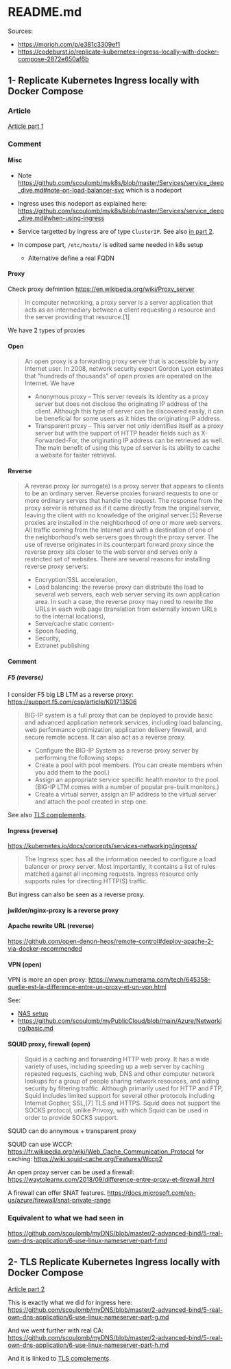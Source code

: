 # README.md

Sources:

- https://morioh.com/p/e381c3309ef1
- https://codeburst.io/replicate-kubernetes-ingress-locally-with-docker-compose-2872e650af6b

## 1- Replicate Kubernetes Ingress locally with Docker Compose

### Article

[Article part 1](article-part-1.md)

### Comment

#### Misc

- Note https://github.com/scoulomb/myk8s/blob/master/Services/service_deep_dive.md#note-on-load-balancer-svc which is a nodeport 
- Ingress uses this nodeport as explained here: https://github.com/scoulomb/myk8s/blob/master/Services/service_deep_dive.md#when-using-ingress
- Service targetted by ingress are of type `ClusterIP`. See also [in part 2](./article-part-2.md#kubernetes-ingress-scenario).

- In compose part, `/etc/hosts/` is edited same needed in k8s setup
    - Alternative define a real FQDN

#### Proxy

Check proxy defnintion https://en.wikipedia.org/wiki/Proxy_server
> In computer networking, a proxy server is a server application that acts as an intermediary between a client requesting a resource and the server providing that resource.[1]

We have 2 types of proxies

#### Open 

> An open proxy is a forwarding proxy server that is accessible by any Internet user. In 2008, network security expert Gordon Lyon estimates that "hundreds of thousands" of open proxies are operated on the Internet.
We have
> - Anonymous proxy – This server reveals its identity as a proxy server but does not disclose the originating IP address of the client. Although this type of server can be discovered easily, it can be beneficial for some users as it hides the originating IP address.
> - Transparent proxy – This server not only identifies itself as a proxy server but with the support of HTTP header fields such as X-Forwarded-For, the originating IP address can be retrieved as well. The main benefit of using this type of server is its ability to cache a website for faster retrieval.

#### Reverse

> A reverse proxy (or surrogate) is a proxy server that appears to clients to be an ordinary server. Reverse proxies forward requests to one or more ordinary servers that handle the request. The response from the proxy server is returned as if it came directly from the original server, leaving the client with no knowledge of the original server.[5] Reverse proxies are installed in the neighborhood of one or more web servers. All traffic coming from the Internet and with a destination of one of the neighborhood's web servers goes through the proxy server. The use of reverse originates in its counterpart forward proxy since the reverse proxy sits closer to the web server and serves only a restricted set of websites. There are several reasons for installing reverse proxy servers:
> - Encryption/SSL acceleration,
> - Load balancing: the reverse proxy can distribute the load to several web servers, each web server serving its own application area. In such a case, the reverse proxy may need to rewrite the URLs in each web page (translation from externally known URLs to the internal locations), 
> - Serve/cache static content-
> -  Spoon feeding,
> - Security,
> -  Extranet publishing

#### Comment

##### F5 (reverse)

I consider F5 big LB LTM as a reverse proxy: https://support.f5.com/csp/article/K01713506

>  BIG-IP system is a full proxy that can be deployed to provide basic and advanced application network services, including load balancing, web performance optimization, application delivery firewall, and secure remote access. It can also act as a reverse proxy.
> - Configure the BIG-IP System as a reverse proxy server by performing the following steps:
> - Create a pool with pool members. (You can create members when you add them to the pool.)
> - Assign an appropriate service specific health monitor to the pool. (BIG-IP LTM comes with a number of popular pre-built monitors.) 
> - Create a virtual server, assign an IP address to the virtual server and attach the pool created in step one.

See also [TLS complements](../tls/tls-certificate.md#complements).

#### Ingress (reverse)

https://kubernetes.io/docs/concepts/services-networking/ingress/

> The Ingress spec has all the information needed to configure a load balancer or proxy server. Most importantly, it contains a list of rules matched against all incoming requests. Ingress resource only supports rules for directing HTTP(S) traffic.

But ingress can also be seen as a reverse proxy.

####  jwilder/nginx-proxy is a reverse proxy

#### Apache rewrite URL (reverse)

https://github.com/open-denon-heos/remote-control#deploy-apache-2-via-docker-recommended


<!--
We explain some compose network capbilities here
In simple config port forwarding for apache and use service name between Apache and other container, but in our case had host netowrk, note we can define network in compose file, https://docs.docker.com/compose/networking/#specify-custom-networks
--> 

<!-- TNZ proxy are reverse proxy -->

#### VPN (open)

VPN is more an open proxy: https://www.numerama.com/tech/645358-quelle-est-la-difference-entre-un-proxy-et-un-vpn.html

See:
- [NAS setup](../NAS-setup/README.md#nas-setup)
- https://github.com/scoulomb/myPublicCloud/blob/main/Azure/Networking/basic.md

<!-- when going in QNAP exposed ip is the one from home and can access local network -->

#### SQUID proxy, firewall (open)

> Squid is a caching and forwarding HTTP web proxy. It has a wide variety of uses, including speeding up a web server by caching repeated requests, caching web, DNS and other computer network lookups for a group of people sharing network resources, and aiding security by filtering traffic. Although primarily used for HTTP and FTP, Squid includes limited support for several other protocols including Internet Gopher, SSL,[7] TLS and HTTPS. Squid does not support the SOCKS protocol, unlike Privoxy, with which Squid can be used in order to provide SOCKS support. 

SQUID can do annymous + transparent proxy

SQUID can use WCCP: https://fr.wikipedia.org/wiki/Web_Cache_Communication_Protocol for caching: https://wiki.squid-cache.org/Features/Wccp2

An open proxy server can be used a firewall: https://waytolearnx.com/2018/09/difference-entre-proxy-et-firewall.html

A firewall can offer SNAT features.
https://docs.microsoft.com/en-us/azure/firewall/snat-private-range

<!-- private_script/tree/main/Links-mig-auto-cloud#outbound-links -->


### Equivalent to what we had seen in 

https://github.com/scoulomb/myDNS/blob/master/2-advanced-bind/5-real-own-dns-application/6-use-linux-nameserver-part-f.md

## 2- TLS Replicate Kubernetes Ingress locally with Docker Compose

[Article part 2](article-part-2.md)

This is exactly what we did for ingress here: https://github.com/scoulomb/myDNS/blob/master/2-advanced-bind/5-real-own-dns-application/6-use-linux-nameserver-part-g.md

And we went further with real CA: https://github.com/scoulomb/myDNS/blob/master/2-advanced-bind/5-real-own-dns-application/6-use-linux-nameserver-part-h.md


And it is linked to [TLS complements](../tls/tls-certificate.md#complements).

<!--
https://towardsdev.com/3-ways-to-add-a-caption-to-an-image-using-markdown-f2ca30562be6
-->
